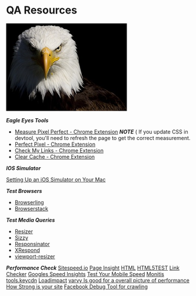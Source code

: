 # QA Resources

![Eagle Eye](./eagle-eyes-feathers.jpg)

***Eagle Eyes Tools***

- [Measure Pixel Perfect - Chrome Extension](https://chrome.google.com/webstore/detail/dimensions/baocaagndhipibgklemoalmkljaimfdj?hl=en) ***NOTE*** ( If you update CSS in devtool, you'll need to refresh the page to get the correct measurement.
- [Perfect Pixel - Chrome Extension](https://chrome.google.com/webstore/detail/perfectpixel-by-welldonec/dkaagdgjmgdmbnecmcefdhjekcoceebi?hl=en)
- [Check My Links - Chrome Extension](https://chrome.google.com/webstore/detail/check-my-links/ojkcdipcgfaekbeaelaapakgnjflfglf?hl=en-GB)
- [Clear Cache - Chrome Extension](https://chrome.google.com/webstore/detail/clear-cache/cppjkneekbjaeellbfkmgnhonkkjfpdn/related?hl=en%20)


***IOS Simulator***

[Setting Up an iOS Simulator on Your Mac](http://www.macinstruct.com/node/494)

***Test Browsers***

- [Browserling](https://www.browserling.com)
- [Browserstack](https://www.browserstack.com)

***Test Media Queries***
- [Resizer](https://material.io/resizer)
- [Sizzy](https://sizzy.co)
- [Responsinator ](https://www.responsinator.com)
- [XRespond](http://app.xrespond.com)
- [viewport-resizer](http://lab.maltewassermann.com/viewport-resizer/?utm_source=bypeople)


***Performance Check***
[Sitespeed.io](https://www.sitespeed.io)
[Page Insight](https://developers.google.com/speed/pagespeed/insights)
[HTML](https://validator.w3.org)
[HTML5TEST](https://html5test.com)
[Link Checker](validator)
[Googles Speed Insights](https://developers.google.com/speed/pagespeed/insights)
[Test Your Mobile Speed](https://testmysite.thinkwithgoogle.com/intl/en-us)
[Monitis](http://www.monitis.com/pageload)
[tools.keycdn](https://tools.keycdn.com/speed)
[Loadimpact](https://loadimpact.com)
[varvy Is good for a overall picture of performance](https://varvy.com/pagespeed)
[How Strong is your site](https://website.grader.com)
[Facebook Debug Tool for crawling](https://developers.facebook.com/tools/debug)

